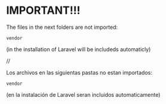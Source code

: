# IMPORTANT!!!

The files in the next folders are not imported:

    vendor

(in the installation of Laravel will be includeds automaticly)

//

Los archivos en las siguientas pastas no estan importados:

    vendor

(en la instalación de Laravel seran incluidos automaticamente)
